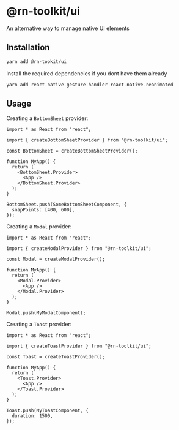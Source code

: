 # @rn-toolkit/ui

An alternative way to manage native UI elements

## Installation

```bash
yarn add @rn-tookit/ui
```

Install the required dependencies if you dont have them already

```bash
yarn add react-native-gesture-handler react-native-reanimated
```

## Usage

Creating a `BottomSheet` provider:

```tsx
import * as React from "react";

import { createBottomSheetProvider } from "@rn-toolkit/ui";

const BottomSheet = createBottomSheetProvider();

function MyApp() {
  return (
    <BottomSheet.Provider>
      <App />
    </BottomSheet.Provider>
  );
}

BottomSheet.push(SomeBottomSheetComponent, {
  snapPoints: [400, 600],
});
```

Creating a `Modal` provider:

```tsx
import * as React from "react";

import { createModalProvider } from "@rn-toolkit/ui";

const Modal = createModalProvider();

function MyApp() {
  return (
    <Modal.Provider>
      <App />
    </Modal.Provider>
  );
}

Modal.push(MyModalComponent);
```

Creating a `Toast` provider:

```tsx
import * as React from "react";

import { createToastProvider } from "@rn-toolkit/ui";

const Toast = createToastProvider();

function MyApp() {
  return (
    <Toast.Provider>
      <App />
    </Toast.Provider>
  );
}

Toast.push(MyToastComponent, {
  duration: 1500,
});
```
